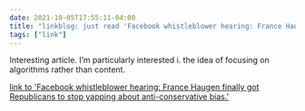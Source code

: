 ```yaml
---
date: 2021-10-05T17:55:11-04:00
title: "linkblog: just read 'Facebook whistleblower hearing: France Haugen finally got Republicans to stop yapping about anti-conservative bias.'"
tags: ["link"]
---
```

Interesting article. I’m particularly interested i. the idea of focusing on algorithms rather than content.
 
[link to 'Facebook whistleblower hearing: France Haugen finally got Republicans to stop yapping about anti-conservative bias.'](https://slate.com/technology/2021/10/facebook-whistleblower-frances-haugen-hearing-republicans-democrats.html?via=rss)
